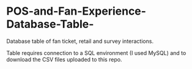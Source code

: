 # POS-and-Fan-Experience-Database-Table-
Database table of fan ticket, retail and survey interactions.

Table requires connection to a SQL environment (I used MySQL) and to download the CSV files uploaded to this repo. 
